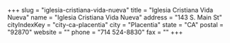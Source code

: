 +++
slug = "iglesia-cristiana-vida-nueva"
title = "Iglesia Cristiana Vida Nueva"
name = "Iglesia Cristiana Vida Nueva"
address = "143 S. Main St"
cityIndexKey = "city-ca-placentia"
city = "Placentia"
state = "CA"
postal = "92870"
website = ""
phone = "714 524-8830"
fax = ""
+++
